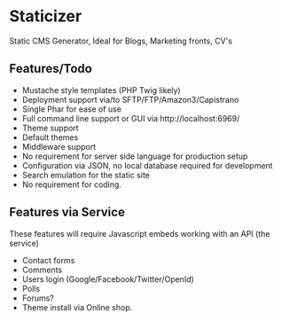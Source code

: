 Staticizer
==========

Static CMS Generator, Ideal for Blogs, Marketing fronts, CV's

Features/Todo
-------------
- Mustache style templates (PHP Twig likely)
- Deployment support via/to SFTP/FTP/Amazon3/Capistrano
- Single Phar for ease of use
- Full command line support or GUI via http://localhost:6969/
- Theme support
- Default themes
- Middleware support
- No requirement for server side language for production setup
- Configuration via JSON, no local database required for development
- Search emulation for the static site
- No requirement for coding.

Features via Service
-------------
These features will require Javascript embeds working with an API (the service)
- Contact forms
- Comments
- Users login (Google/Facebook/Twitter/OpenId)
- Polls
- Forums?
- Theme install via Online shop.
